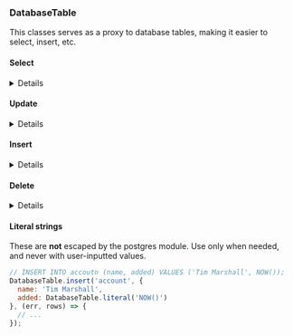 ### DatabaseTable

This classes serves as a proxy to database tables, making it easier to select, insert, etc.

#### Select

<details>
##### Using Constructor

```js
const account = new DatabaseTable('Account');

// SELECT * FROM account;
account.select((err, rows) => {
  // ...
});

// SELECT * FROM account WHERE id = 1 AND name = 'Tim Marshall';
account.select({
  id: 1,
  name: 'Tim Marshall'
}, (err, rows) => {
  // ...
});

// SELECT * FROM account WHERE (id = 1 AND name = 'Tim Marshall') OR (id = 2);
accont.select({
  id: 1,
  name: 'Tim Marshall'
}, {
  id: 2
}, (err, rows) => {
  // ...
})
```

##### Direct (static) call

```js
// SELECT * FROM account;
DatabaseTable.select('account', (err, rows) => {
  // ...
});

// SELECT * FROM account WHERE id = 1 AND name = 'Tim Marshall';
DatabaseTable.select('account', {
  id: 1,
  name: 'Tim Marshall'
}, (err, rows) => {
  // ...
});
```
</details>

#### Update

<details>
##### Using Constructor

```js
const account = new DatabaseTable('Account');

// UPDATE account SET activated = false;
account.update({
  activated: false
}, (err, rows) => {
  // ...
});

// UPDATE account SET email = 'tim@marshall.io' WHERE id = 1 AND name = 'Tim Marshall';
account.update({
  email: 'tim@marshall.io'
}, {
  id: 1,
  name: 'Tim Marshall'
}, (err, rows) => {
  // ...
});

// UPDATE account SET email = 'tim@marshall.io' WHERE (id = 1 AND name = 'Tim Marshall') OR (id = 2);
account.update({
  email: 'tim@marshall.io'
}, {
  id: 1,
  name: 'Tim Marshall'
}, {
  id: 2
}, (err, rows) => {
  // ...
})
```

##### Direct (static) call

```js
// UPDATE account SET activated = false;
DatabaseTable.update('account', {
  activated: false
}, (err, rows) => {
  // ...
});

// UPDATE account SET activated = false WHERE id = 1 AND name = 'Tim Marshall';
DatabaseTable.update('account', {
  activated: false
}, {
  id: 1,
  name: 'Tim Marshall'
}, (err, rows) => {
  // ...
});
```
</details>

#### Insert

<details>
##### Using Constructor

```js
const account = new DatabaseTable('Account');

// INSERT INTO account (name, email) VALUES ('Tim Marshall', 'tim@marshall.io');
account.insert({
  name: 'Tim Marshall',
  email: 'tim@marshall.io'
}, (err, rows) => {
  // ...
});

// INSERT INTO account (name, email) VALUES ('Tim Marshall', 'tim@marshall.io'), ('John Newton', NULL);
account.insert({
  name: 'Tim Marshall',
  email: 'tim@marshall.io'
}, {
  name: 'John Newton'
}, (err, rows) => {
  // ...
});
```

##### Direct (static) call

```js
// INSERT INTO account (name, email) VALUES ('Tim Marshall', 'tim@marshall.io');
DatabaseTable.insert('account', {
  name: 'Tim Marshall',
  email: 'tim@marshall.io'
}, (err, rows) => {
  // ...
});

// INSERT INTO account (name, email) VALUES ('Tim Marshall', 'tim@marshall.io'), ('John Newton', NULL);
DatabaseTable.insert('account', {
  name: 'Tim Marshall',
  email: 'tim@marshall.io'
}, {
  name: 'John Newton'
}, (err, rows) => {
  // ...
});
```
</details>

#### Delete

<details>
##### Using Constructor

```js
const account = new DatabaseTable('Account');

// DELETE FROM account;
account.delete((err, rows) => {
  // ...
});

// DELETE FROM account WHERE id = 1 AND name = 'Tim Marshall';
account.delete({
  id: 1,
  name: 'Tim Marshall'
}, (err, rows) => {
  // ...
});

// DELETE FROM account WHERE (id = 1 AND name = 'Tim Marshall') OR (id = 2);
accont.delete({
  id: 1,
  name: 'Tim Marshall'
}, {
  id: 2
}, (err, rows) => {
  // ...
})
```

##### Direct (static) call

```js
// DELETE FROM account;
DatabaseTable.delete('account', (err, rows) => {
  // ...
});

// DELETE FROM account WHERE id = 1 AND name = 'Tim Marshall';
DatabaseTable.delete('account', {
  id: 1,
  name: 'Tim Marshall'
}, (err, rows) => {
  // ...
});
```
</details>

#### Literal strings

These are **not** escaped by the postgres module.
Use only when needed, and never with user-inputted values.

```js
// INSERT INTO accoutn (name, added) VALUES ('Tim Marshall', NOW());
DatabaseTable.insert('account', {
  name: 'Tim Marshall',
  added: DatabaseTable.literal('NOW()')
}, (err, rows) => {
  // ...
});
```

